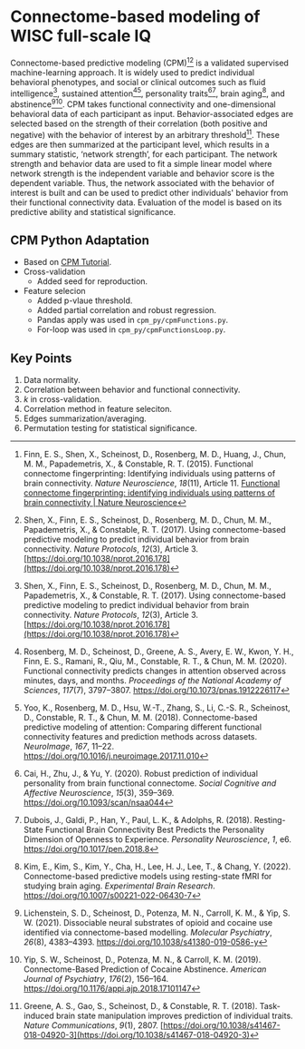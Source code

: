 # Connectome-based modeling of WISC full-scale IQ
Connectome-based predictive modeling (CPM)[^1][^2] is a validated supervised machine-learning approach. It is widely used to predict individual behavioral phenotypes, and social or clinical outcomes such as fluid intelligence[^2], sustained attention[^3][^4], personality traits[^5][^6], brain aging[^7], and abstinence[^8][^9].
CPM takes functional connectivity and one-dimensional behavioral data of each participant as input. Behavior-associated edges are selected based on the strength of their correlation (both positive and negative) with the behavior of interest by an arbitrary threshold[^10]. These edges are then summarized at the participant level, which results in a summary statistic, ‘network strength’, for each participant. The network strength and behavior data are used to fit a simple linear model where network strength is the independent variable and behavior score is the dependent variable. Thus, the network associated with the behavior of interest is built and can be used to predict other individuals' behavior from their functional connectivity data. Evaluation of the model is based on its predictive ability and statistical significance.

## CPM Python Adaptation
- Based on [CPM Tutorial](https://github.com/esfinn/cpm_tutorial).
- Cross-validation
    - Added seed for reproduction.
- Feature selecion
    - Added p-vlaue threshold.
    - Added partial correlation and robust regression.
    - Pandas apply was used in `cpm_py/cpmFunctions.py`.
    - For-loop was used in `cpm_py/cpmFunctionsLoop.py`.


## Key Points
1. Data normality.
2. Correlation between behavior and functional connectivity.
3. *k* in cross-validation.
4. Correlation method in feature seleciton.
5. Edges summarization/averaging.
5. Permutation testing for statistical significance.




[^1]: Finn, E. S., Shen, X., Scheinost, D., Rosenberg, M. D., Huang, J., Chun, M. M., Papademetris, X., & Constable, R. T. (2015). Functional connectome fingerprinting: Identifying individuals using patterns of brain connectivity. *Nature Neuroscience*, *18*(11), Article 11. [Functional connectome fingerprinting: identifying individuals using patterns of brain connectivity | Nature Neuroscience](https://doi.org/10.1038/nn.4135)
[^2]: Shen, X., Finn, E. S., Scheinost, D., Rosenberg, M. D., Chun, M. M., Papademetris, X., & Constable, R. T. (2017). Using connectome-based predictive modeling to predict individual behavior from brain connectivity. _Nature Protocols_, _12_(3), Article 3. [https://doi.org/10.1038/nprot.2016.178](https://doi.org/10.1038/nprot.2016.178)
[^3]: Rosenberg, M. D., Scheinost, D., Greene, A. S., Avery, E. W., Kwon, Y. H., Finn, E. S., Ramani, R., Qiu, M., Constable, R. T., & Chun, M. M. (2020). Functional connectivity predicts changes in attention observed across minutes, days, and months. *Proceedings of the National Academy of Sciences*, *117*(7), 3797–3807. https://doi.org/10.1073/pnas.1912226117 
[^4]: Yoo, K., Rosenberg, M. D., Hsu, W.-T., Zhang, S., Li, C.-S. R., Scheinost, D., Constable, R. T., & Chun, M. M. (2018). Connectome-based predictive modeling of attention: Comparing different functional connectivity features and prediction methods across datasets. *NeuroImage*, *167*, 11–22. https://doi.org/10.1016/j.neuroimage.2017.11.010
[^5]: Cai, H., Zhu, J., & Yu, Y. (2020). Robust prediction of individual personality from brain functional connectome. *Social Cognitive and Affective Neuroscience*, *15*(3), 359–369. https://doi.org/10.1093/scan/nsaa044
[^6]: Dubois, J., Galdi, P., Han, Y., Paul, L. K., & Adolphs, R. (2018). Resting-State Functional Brain Connectivity Best Predicts the Personality Dimension of Openness to Experience. *Personality Neuroscience*, *1*, e6. https://doi.org/10.1017/pen.2018.8
[^7]: Kim, E., Kim, S., Kim, Y., Cha, H., Lee, H. J., Lee, T., & Chang, Y. (2022). Connectome-based predictive models using resting-state fMRI for studying brain aging. *Experimental Brain Research*. https://doi.org/10.1007/s00221-022-06430-7
[^8]: Lichenstein, S. D., Scheinost, D., Potenza, M. N., Carroll, K. M., & Yip, S. W. (2021). Dissociable neural substrates of opioid and cocaine use identified via connectome-based modelling. *Molecular Psychiatry*, *26*(8), 4383–4393. https://doi.org/10.1038/s41380-019-0586-y
[^9]: Yip, S. W., Scheinost, D., Potenza, M. N., & Carroll, K. M. (2019). Connectome-Based Prediction of Cocaine Abstinence. *American Journal of Psychiatry*, *176*(2), 156–164. https://doi.org/10.1176/appi.ajp.2018.17101147
[^10]: Greene, A. S., Gao, S., Scheinost, D., & Constable, R. T. (2018). Task-induced brain state manipulation improves prediction of individual traits. _Nature Communications_, _9_(1), 2807. [https://doi.org/10.1038/s41467-018-04920-3](https://doi.org/10.1038/s41467-018-04920-3)   
